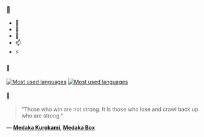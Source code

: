 ### 👋

- 🔭
- 🌱
- 💬
- 📫
- ⚡

#### 🧏

[![Most used languages](https://github-readme-stats-aynah.vercel.app/api/top-langs/?username=aynh&theme=solarized-dark&langs_count=6&layout=compact&hide_title=true)](https://github.com/anuraghazra/github-readme-stats#gh-dark-mode-only)
[![Most used languages](https://github-readme-stats-aynah.vercel.app/api/top-langs/?username=aynh&theme=solarized-light&langs_count=6&layout=compact&hide_title=true)](https://github.com/anuraghazra/github-readme-stats#gh-light-mode-only)

#### 💬

> "Those who win are not strong. It is those who lose and crawl back up who are strong."

&mdash; [**Medaka Kurokami**](https://myanimelist.net/character.php?q=Medaka%20Kurokami&cat=character), [**Medaka Box**](https://myanimelist.net/search/all?q=Medaka%20Box&cat=all)
